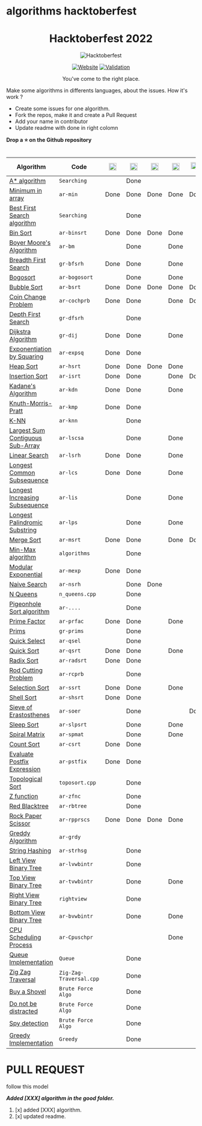 # algorithms hacktoberfest

<div align=center>

  # Hacktoberfest <!-- current year -->2022<!-- current year -->
![Hacktoberfest](https://user-images.githubusercontent.com/76551267/192132571-7d0d7952-9fcc-4e93-96bb-8350b20dcbfc.png "Hacktoberfest")

[![Website](https://img.shields.io/badge/Website-visit-2a8?style=for-the-badge&logo=google-chrome&logoColor=white)](https://benbarth.github.io/hacktoberfest-swag/)
[![Validation](https://img.shields.io/github/workflow/status/benbarth/hacktoberfest-swag/Update%20README/master?logo=github&style=for-the-badge)](https://github.com/benbarth/hacktoberfest-swag/actions?query=workflow%3A"Update+README")

You've come to the right place.

</div>

Make some algorithms in differents languages, about the issues. How it's work ?

- Create some issues for one algorithm.
- Fork the repos, make it and create a Pull Request
- Add your name in contributor
- Update readme with done in right colomn

**Drop a ⭐ on the Github repository**

<table class="table table-bordered table-striped">
  <thead class="thead-dark">
   <table class="table table-bordered table-striped">
  <thead class="thead-dark">
    <tr>
      <th scope="col" style="width: 25%;">Algorithm</th>
      <th scope="col" style="width: 15%;">Code</th>
      <th scope="col" class="text-center">
        <img src="https://cdn.jsdelivr.net/npm/programming-languages-logos/src/c/c.png" height="20">
      </th>
      <th scope="col" class="text-center">
        <img src="https://cdn.jsdelivr.net/npm/programming-languages-logos/src/cpp/cpp.png" height="20">
      </th>
      <th scope="col" class="text-center">
        <img src="https://cdn.jsdelivr.net/npm/programming-languages-logos/src/csharp/csharp.png" height="20">
      </th>
      <th scope="col" class="text-center">
        <img src="https://cdn.jsdelivr.net/npm/programming-languages-logos/src/java/java.png" height="20">
      </th>
      <th scope="col" class="text-center">
        <img src="https://cdn.jsdelivr.net/npm/programming-languages-logos/src/python/python.png" height="18">
        <sub>2</sub>
      </th>
      <th scope="col" class="text-center">
        <img src="https://cdn.jsdelivr.net/npm/programming-languages-logos/src/python/python.png" height="18">
        <sub>3</sub>
      </th>
      <th scope="col" class="text-center">
        <img src="https://cdn.jsdelivr.net/npm/programming-languages-logos/src/go/go.png" height="20">
      </th>
      <th scope="col" class="text-center">
        <img src="https://cdn.jsdelivr.net/npm/programming-languages-logos/src/javascript/javascript.png" height="20">
      </th>
      <th scope="col" class="text-center">
        <img src="https://cdn.jsdelivr.net/npm/programming-languages-logos/src/typescript/typescript.png" height="20">
      </th>
       <th scope="col" class="text-center">
        other language
      </th>
    </tr>
  </thead>
  <tbody>
  <!-- A* algorithm -->
    <tr>
      <td><a href="./algorithms/Searching">A* algorithm</a></td>
      <td><code>Searching</code></td>
      <td class="text-center"></td>
      <td class="text-center">Done</td>
      <td class="text-center"></td>
      <td class="text-center"></td>
      <td class="text-center"></td>
      <td class="text-center"></td>
      <td class="text-center"></td>
      <td class="text-center"></td>
      <td class="text-center"></td>
      <td class="text-center"></td>
    </tr>
    <!-- Minimun in array -->
    <tr>
      <td><a href="./algorithms/ar-min">Minimum in array</a></td>
      <td><code>ar-min</code></td>
      <td class="text-center">Done</td>
      <td class="text-center">Done</td>
      <td class="text-center">Done</td>
      <td class="text-center">Done</td>
      <td class="text-center">Done</td>
      <td class="text-center">Done</td>
      <td class="text-center">Done</td>
      <td class="text-center">Done</td>
      <td class="text-center">Done</td>
      <td class="text-center"></td>
    </tr>
    <!-- Best First Search algorithm -->
    <tr>
      <td><a href="./algorithms/Searching">Best First Search algorithm</a></td>
      <td><code>Searching</code></td>
      <td class="text-center"></td>
      <td class="text-center">Done</td>
      <td class="text-center"></td>
      <td class="text-center"></td>
      <td class="text-center"></td>
      <td class="text-center"></td>
      <td class="text-center"></td>
      <td class="text-center"></td>
      <td class="text-center"></td>
      <td class="text-center"></td>
    </tr>
    <!-- Bin sort algorithm -->
    <tr>
      <td><a href="./algorithms/ar-binsrt">Bin Sort</a></td>
      <td><code>ar-binsrt</code></td>
      <td class="text-center">Done</td>
      <td class="text-center">Done</td>
      <td class="text-center">Done</td>
      <td class="text-center">Done</td>
      <td class="text-center"></td>
      <td class="text-center">Done</td>
      <td class="text-center"></td>
      <td class="text-center">Done</td>
      <td class="text-center"></td>
      <td class="text-center"></td>
    </tr>
    <!-- Breadth First search algorithm -->
    <tr>
      <td><a href="./algorithms/ar-bm">Boyer Moore's Algorithm</a></td>
      <td><code>ar-bm</code></td>
      <td class="text-center"></td>
      <td class="text-center">Done</td>
      <td class="text-center"></td>
      <td class="text-center">Done</td>
      <td class="text-center"></td>
      <td class="text-center"></td>
      <td class="text-center"></td>
      <td class="text-center"></td>
      <td class="text-center"></td>
      <td class="text-center"></td>
    </tr>
     <!-- Breadth First search algorithm -->
    <tr>
      <td><a href="./algorithms/gr-bfsrh">Breadth First Search</a></td>
      <td><code>gr-bfsrh</code></td>
      <td class="text-center">Done</td>
      <td class="text-center">Done</td>
      <td class="text-center"></td>
      <td class="text-center">Done</td>
      <td class="text-center"></td>
      <td class="text-center"></td>
      <td class="text-center"></td>
      <td class="text-center">Done</td>
      <td class="text-center"></td>
      <td class="text-center"></td>
    </tr>
    <!-- Bogosort algorithm -->
    <tr>
      <td><a href="./algorithms/ar-bogosort">Bogosort</a></td>
      <td><code>ar-bogosort</code></td>
      <td class="text-center"></td>
      <td class="text-center">Done</td>
      <td class="text-center"></td>
      <td class="text-center">Done</td>
      <td class="text-center"></td>
      <td class="text-center"></td>
      <td class="text-center"></td>
      <td class="text-center">Done</td>
      <td class="text-center">Done</td>
      <td class="text-center">Done</td>
    </tr>
    <!-- Bubble sort algorithm -->
    <tr>
      <td> <a href="./algorithms/ar-bsrt">Bubble Sort</a></td>
      <td><code>ar-bsrt</code></td>
      <td class="text-center">Done</td>
      <td class="text-center">Done</td>
      <td class="text-center">Done</td>
      <td class="text-center">Done</td>
      <td class="text-center">Done</td>
      <td class="text-center">Done</td>
      <td class="text-center">Done</td>
      <td class="text-center">Done</td>
      <td class="text-center">Done</td>
      <td class="text-center"></td>
    </tr>
    <!-- Coin change problem algorithm -->
    <tr>
      <td><a href="./algorithms/ar-cochprb">Coin Change Problem</a></td>
      <td><code>ar-cochprb</code></td>
      <td class="text-center">Done</td>
      <td class="text-center">Done</td>
      <td class="text-center"></td>
      <td class="text-center">Done</td>
      <td class="text-center">Done</td>
      <td class="text-center">Done</td>
      <td class="text-center"></td>
      <td class="text-center">Done</td>
      <td class="text-center"></td>
      <td class="text-center"></td>
    </tr>
    <!-- Depth first search algorithm -->
    <tr>
      <td> <a href="./algorithms/gr-dfsrh">Depth First Search</a></td>
      <td><code>gr-dfsrh</code></td>
      <td class="text-center"></td>
      <td class="text-center">Done</td>
      <td class="text-center"></td>
      <td class="text-center"></td>
      <td class="text-center"></td>
      <td class="text-center">Done</td>
      <td class="text-center"></td>
      <td class="text-center">Done</td>
      <td class="text-center"></td>
      <td class="text-center"></td>
    </tr>
    <!-- Dijkstra algorithm -->
    <tr>
      <td> <a href="./algorithms/gr-dij">Dijkstra Algorithm</a></td>
      <td><code>gr-dij</code></td>
      <td class="text-center">Done</td>
      <td class="text-center">Done</td>
      <td class="text-center"></td>
      <td class="text-center">Done</td>
      <td class="text-center"></td>
      <td class="text-center">Done</td>
      <td class="text-center"></td>
      <td class="text-center"></td>
      <td class="text-center"></td>
      <td class="text-center"></td>
    </tr>
    <!-- Exponentiation by squaring algorithm -->
    <tr>
      <td><a href="./algorithms/ar-expsq">Exponentiation by Squaring</a></td>
      <td><code>ar-expsq</code></td>
      <td class="text-center">Done</td>
      <td class="text-center">Done</td>
      <td class="text-center"></td>
      <td class="text-center"></td>
      <td class="text-center"></td>
      <td class="text-center">Done</td>
      <td class="text-center"></td>
      <td class="text-center"></td>
      <td class="text-center"></td>
      <td class="text-center"></td>
    </tr>
    <!-- Heap sort algorithm -->
    <tr>
      <td> <a href="./algorithms/ar-hsrt">Heap Sort</a></td>
      <td><code>ar-hsrt</code></td>
      <td class="text-center">Done</td>
      <td class="text-center">Done</td>
      <td class="text-center">Done</td>
      <td class="text-center">Done</td>
      <td class="text-center"></td>
      <td class="text-center">Done</td>
      <td class="text-center"></td>
      <td class="text-center">Done</td>
      <td class="text-center"></td>
      <td class="text-center"></td>
    </tr>
    <!-- Insertion sort algorithm -->
    <tr>
      <td> <a href="./algorithms/ar-isrt">Insertion Sort</a></td>
      <td><code>ar-isrt</code></td>
      <td class="text-center">Done</td>
      <td class="text-center">Done</td>
      <td class="text-center"></td>
      <td class="text-center">Done</td>
      <td class="text-center">Done</td>
      <td class="text-center">Done</td>
      <td class="text-center"></td>
      <td class="text-center">Done</td>
      <td class="text-center">Done</td>
      <td class="text-center"></td>
    </tr>
     <!-- Kadane's Algorithm -->
    <tr>
      <td><a href="./algorithms/ar-kdn">Kadane's Algorithm</a></td>
      <td><code>ar-kdn</code></td>
      <td class="text-center">Done</td>
      <td class="text-center">Done</td>
      <td class="text-center"></td>
      <td class="text-center">Done</td>
      <td class="text-center"></td>
      <td class="text-center">Done</td>
      <td class="text-center"></td>
      <td class="text-center">Done</td>
      <td class="text-center"></td>
      <td class="text-center"></td>
    </tr>
    <!-- KMP algorithm -->
    <tr>
      <td><a href="./algorithms/ar-kmp">Knuth-Morris-Pratt</a></td>
      <td><code>ar-kmp</code></td>
      <td class="text-center">Done</td>
      <td class="text-center">Done</td>
      <td class="text-center"></td>
      <td class="text-center"></td>
      <td class="text-center"></td>
      <td class="text-center">Done</td>
      <td class="text-center"></td>
      <td class="text-center">Done</td>
      <td class="text-center"></td>
      <td class="text-center"></td>
    </tr>
    <!-- K-NN algorithm -->
    <tr>
      <td><a href="./algorithms/ar-knn">K-NN</a></td>
      <td><code>ar-knn</code></td>
      <td class="text-center"></td>
      <td class="text-center">Done</td>
      <td class="text-center"></td>
      <td class="text-center"></td>
      <td class="text-center"></td>
      <td class="text-center"></td>
      <td class="text-center"></td>
      <td class="text-center">Done</td>
      <td class="text-center"></td>
      <td class="text-center"></td>
    </tr>
    <!-- Largest sum contiguous sub-array algorithm -->
    <tr>
      <td><a href="./algorithms/ar-lscsa">Largest Sum Contiguous Sub-Array</a></td>
      <td><code>ar-lscsa</code></td>
      <td class="text-center"></td>
      <td class="text-center">Done</td>
      <td class="text-center"></td>
      <td class="text-center">Done</td>
      <td class="text-center"></td>
      <td class="text-center">Done</td>
      <td class="text-center"></td>
      <td class="text-center"></td>
      <td class="text-center"></td>
      <td class="text-center"></td>
    </tr>
    <!-- Linear regression algorithm -->
    <tr>
      <td><a href="./algorithms/ar-lsrh">Linear Search</a></td>
      <td><code>ar-lsrh</code></td>
      <td class="text-center">Done</td>
      <td class="text-center">Done</td>
      <td class="text-center"></td>
      <td class="text-center">Done</td>
      <td class="text-center"></td>
      <td class="text-center">Done</td>
      <td class="text-center"></td>
      <td class="text-center">Done</td>
      <td class="text-center"></td>
      <td class="text-center"></td>
    </tr>
    <!-- Longest common subsequence algorithm -->
    <tr>
      <td><a href="./algorithms/ar-lcs">Longest Common Subsequence</a></td>
      <td><code>ar-lcs</code></td>
      <td class="text-center">Done</td>
      <td class="text-center">Done</td>
      <td class="text-center"></td>
      <td class="text-center">Done</td>
      <td class="text-center"></td>
      <td class="text-center">Done</td>
      <td class="text-center"></td>
      <td class="text-center">Done</td>
      <td class="text-center"></td>
      <td class="text-center"></td>
    </tr>
    <!-- Longest increasing subsequence algorithm -->
    <tr>
      <td><a href="./algorithms/ar-lis">Longest Increasing Subsequence</a></td>
      <td><code>ar-lis</code></td>
      <td class="text-center"></td>
      <td class="text-center">Done</td>
      <td class="text-center"></td>
      <td class="text-center">Done</td>
      <td class="text-center"></td>
      <td class="text-center">Done</td>
      <td class="text-center"></td>
      <td class="text-center"></td>
      <td class="text-center"></td>
      <td class="text-center"></td>
    </tr>
    <!-- Longest palindromic substring algorithm -->
    <tr>
      <td><a href="./algorithms/ar-lps">Longest Palindromic Substring</a></td>
      <td><code>ar-lps</code></td>
      <td class="text-center"></td>
      <td class="text-center">Done</td>
      <td class="text-center"></td>
      <td class="text-center">Done</td>
      <td class="text-center"></td>
      <td class="text-center"></td>
      <td class="text-center"></td>
      <td class="text-center"></td>
      <td class="text-center"></td>
      <td class="text-center"></td>
    </tr>
    <!-- Merge sort algorithm -->
    <tr>
      <td><a href="./algorithms/ar-msrt">Merge Sort</a></td>
      <td><code>ar-msrt</code></td>
      <td class="text-center">Done</td>
      <td class="text-center">Done</td>
      <td class="text-center"></td>
      <td class="text-center">Done</td>
      <td class="text-center">Done</td>
      <td class="text-center">Done</td>
      <td class="text-center"></td>
      <td class="text-center">Done</td>
      <td class="text-center"></td>
      <td class="text-center"></td>
    </tr>
    <!-- Min-Max algorithm -->
    <tr>
      <td><a href="./algorithms">Min-Max algorithm</a></td>
      <td><code>algorithms</code></td>
      <td class="text-center"></td>
      <td class="text-center">Done</td>
      <td class="text-center"></td>
      <td class="text-center"></td>
      <td class="text-center"></td>
      <td class="text-center"></td>
      <td class="text-center"></td>
      <td class="text-center"></td>
      <td class="text-center"></td>
      <td class="text-center"></td>
    </tr>
    <!-- Modular exponential algorithm -->
    <tr>
      <td><a href="./algorithms/ar-mexp">Modular Exponential</a></td>
      <td><code>ar-mexp</code></td>
      <td class="text-center">Done</td>
      <td class="text-center">Done</td>
      <td class="text-center"></td>
      <td class="text-center"></td>
      <td class="text-center"></td>
      <td class="text-center">Done</td>
      <td class="text-center"></td>
      <td class="text-center"></td>
      <td class="text-center"></td>
      <td class="text-center">Done</td>
    </tr>
    <!-- Naive search algorithm -->
    <tr>
      <td><a href="./algorithms/ar-nsrh">Naive Search</a></td>
      <td><code>ar-nsrh</code></td>
      <td class="text-center"></td>
      <td class="text-center">Done</td>
      <td class="text-center">Done</td>
      <td class="text-center"></td>
      <td class="text-center"></td>
      <td class="text-center">Done</td>
      <td class="text-center"></td>
      <td class="text-center"></td>
      <td class="text-center"></td>
      <td class="text-center"></td>
    </tr>
     <!-- N Queens algorithm -->
    <tr>
      <td><a href="./algorithms/ar-nsrh">N Queens</a></td>
      <td><code>n_queens.cpp</code></td>
      <td class="text-center"></td>
      <td class="text-center">Done</td>
      <td class="text-center"></td>
      <td class="text-center"></td>
      <td class="text-center"></td>
      <td class="text-center"></td>
      <td class="text-center"></td>
      <td class="text-center"></td>
      <td class="text-center"></td>
      <td class="text-center"></td>
    </tr>
    <!-- Pigeonhole Sort algorithm -->
     <tr>
      <td><a href="./algorithms">Pigeonhole Sort algorithm</a></td>
      <td><code>ar-....</code></td>
      <td class="text-center"></td>
      <td class="text-center">Done</td>
      <td class="text-center"></td>
      <td class="text-center"></td>
      <td class="text-center"></td>
      <td class="text-center"></td>
      <td class="text-center"></td>
      <td class="text-center"></td>
      <td class="text-center"></td>
      <td class="text-center"></td>
    </tr>
    <!-- Prime factor algorithm -->
    <tr>
      <td><a href="./algorithms/ar-prfac">Prime Factor</a></td>
      <td><code>ar-prfac</code></td>
      <td class="text-center">Done</td>
      <td class="text-center">Done</td>
      <td class="text-center"></td>
      <td class="text-center">Done</td>
      <td class="text-center"></td>
      <td class="text-center">Done</td>
      <td class="text-center"></td>
      <td class="text-center"></td>
      <td class="text-center"></td>
      <td class="text-center">Done</td>
    </tr>
    <!-- Prims algorithm -->
    <tr>
      <td><a href="./algorithms/gr-prims">Prims</a></td>
      <td><code>gr-prims</code></td>
      <td class="text-center"></td>
      <td class="text-center">Done</td>
      <td class="text-center"></td>
      <td class="text-center"></td>
      <td class="text-center"></td>
      <td class="text-center">Done</td>
      <td class="text-center"></td>
      <td class="text-center"></td>
      <td class="text-center"></td>
      <td class="text-center"></td>
    </tr>
    <!-- Quick select algorithm -->
    <tr>
      <td><a href="./algorithms/ar-qsel">Quick Select</a></td>
      <td><code>ar-qsel</code></td>
      <td class="text-center"></td>
      <td class="text-center">Done</td>
      <td class="text-center"></td>
      <td class="text-center"></td>
      <td class="text-center"></td>
      <td class="text-center">Done</td>
      <td class="text-center"></td>
      <td class="text-center">Done</td>
      <td class="text-center"></td>
      <td class="text-center"></td>
    </tr>
    <!-- Quick sort algorithm -->
    <tr>
      <td><a href="./algorithms/ar-qsrt">Quick Sort</a></td>
      <td><code>ar-qsrt</code></td>
      <td class="text-center">Done</td>
      <td class="text-center">Done</td>
      <td class="text-center"></td>
      <td class="text-center">Done</td>
      <td class="text-center"></td>
      <td class="text-center">Done</td>
      <td class="text-center"></td>
      <td class="text-center">Done</td>
      <td class="text-center"></td>
      <td class="text-center">Done</td>
    </tr>
    <!-- Radix sort algorithm -->
    <tr>
      <td><a href="./algorithms/ar-radsrt">Radix Sort</a></td>
      <td><code>ar-radsrt</code></td>
      <td class="text-center">Done</td>
      <td class="text-center">Done</td>
      <td class="text-center"></td>
      <td class="text-center"></td>
      <td class="text-center"></td>
      <td class="text-center"></td>
      <td class="text-center"></td>
      <td class="text-center"></td>
      <td class="text-center"></td>
      <td class="text-center"></td>
    </tr>
    <!-- Rod cutting problem -->
    <tr>
      <td><a href="./algorithms/ar-rcprb">Rod Cutting Problem</a></td>
      <td><code>ar-rcprb</code></td>
      <td class="text-center"></td>
      <td class="text-center">Done</td>
      <td class="text-center"></td>
      <td class="text-center"></td>
      <td class="text-center"></td>
      <td class="text-center"></td>
      <td class="text-center"></td>
      <td class="text-center"></td>
      <td class="text-center"></td>
      <td class="text-center"></td>
    </tr>
    <!-- Selection sort algorithm -->
    <tr>
      <td><a href="./algorithms/ar-ssrt">Selection Sort</a></td>
      <td><code>ar-ssrt</code></td>
      <td class="text-center">Done</td>
      <td class="text-center">Done</td>
      <td class="text-center"></td>
      <td class="text-center">Done</td>
      <td class="text-center"></td>
      <td class="text-center">Done</td>
      <td class="text-center"></td>
      <td class="text-center">Done</td>
      <td class="text-center">Done</td>
      <td class="text-center"></td>
    </tr>
    <!-- Shell sort algorithm -->
    <tr>
      <td><a href="./algorithms/ar-shsrt">Shell Sort</a></td>
      <td><code>ar-shsrt</code></td>
      <td class="text-center">Done</td>
      <td class="text-center">Done</td>
      <td class="text-center"></td>
      <td class="text-center"></td>
      <td class="text-center"></td>
      <td class="text-center">Done</td>
      <td class="text-center"></td>
      <td class="text-center"></td>
      <td class="text-center"></td>
      <td class="text-center"></td>
    </tr>
    <!-- Sieve of eratosthenes algorithm -->
    <tr>
      <td><a href="./algorithms/ar-soer">Sieve of Erastosthenes</a></td>
      <td><code>ar-soer</code></td>
      <td class="text-center"></td>
      <td class="text-center">Done</td>
      <td class="text-center"></td>
      <td class="text-center"></td>
      <td class="text-center">Done</td>
      <td class="text-center">Done</td>
      <td class="text-center"></td>
      <td class="text-center">Done</td>
      <td class="text-center"></td>
      <td class="text-center"></td>
    </tr>
    <!-- Sleep sort algorithm -->
    <tr>
      <td><a href="./algorithms/ar-slpsrt">Sleep Sort</a></td>
      <td><code>ar-slpsrt</code></td>
      <td class="text-center"></td>
      <td class="text-center">Done</td>
      <td class="text-center"></td>
      <td class="text-center">Done</td>
      <td class="text-center"></td>
      <td class="text-center">Done</td>
      <td class="text-center"></td>
      <td class="text-center">Done</td>
      <td class="text-center"></td>
      <td class="text-center"></td>
    </tr>
        <!-- Spiral Matrix -->
    <tr>
      <td><a href="./algorithms/ar-spmat">Spiral Matrix</a></td>
      <td><code>ar-spmat</code></td>
      <td class="text-center"></td>
      <td class="text-center">Done</td>
      <td class="text-center"></td>
      <td class="text-center">Done</td>
      <td class="text-center"></td>
      <td class="text-center">Done</td>
      <td class="text-center"></td>
      <td class="text-center"></td>
      <td class="text-center"></td>
      <td class="text-center"></td>
    </tr>
     <!-- Count sort algorithm -->
    <tr>
      <td><a href="./algorithms/ar-csrt">Count Sort</a></td>
      <td><code>ar-csrt</code></td>
      <td class="text-center">Done</td>
      <td class="text-center">Done</td>
      <td class="text-center"></td>
      <td class="text-center"></td>
      <td class="text-center"></td>
      <td class="text-center"> Done </td>
      <td class="text-center"></td>
      <td class="text-center">Done</td>
      <td class="text-center"></td>
      <td class="text-center"></td>
    </tr>
    <!-- Evaulate Postfix Expression -->
    <tr>
      <td><a href="./algorithms/ar-pstfix">Evaluate Postfix Expression</a></td>
      <td><code>ar-pstfix</code></td>
      <td class="text-center">Done</td>
      <td class="text-center">Done</td>
      <td class="text-center"></td>
      <td class="text-center"></td>
      <td class="text-center"></td>
      <td class="text-center"></td>
      <td class="text-center"></td>
      <td class="text-center"></td>
      <td class="text-center"></td>
      <td class="text-center"></td>
    </tr>
     <!-- Topological Sort -->
    <tr>
      <td><a href="./algorithms/ar-pstfix">Topological Sort</a></td>
      <td><code>toposort.cpp</code></td>
      <td class="text-center"></td>
      <td class="text-center">Done</td>
      <td class="text-center"></td>
      <td class="text-center"></td>
      <td class="text-center"></td>
      <td class="text-center"></td>
      <td class="text-center"></td>
      <td class="text-center"></td>
      <td class="text-center"></td>
      <td class="text-center"></td>
    </tr>
    <!-- Z function -->
    <tr>
     <td><a href="./algorithms/ar-zfnc">Z function</a></td>
      <td><code>ar-zfnc</code></td>
      <td class="text-center"></td>
      <td class="text-center">Done</td>
      <td class="text-center"></td>
      <td class="text-center"></td>
      <td class="text-center"></td>
      <td class="text-center"></td>
      <td class="text-center"></td>
      <td class="text-center"></td>
      <td class="text-center"></td>
      <td class="text-center"></td>
    </tr>
    <!-- Red blacktree -->
    <tr>
      <td><a href="./algorithms/ar-rbtree">Red Blacktree</a></td>
      <td><code>ar-rbtree</code></td>
      <td class="text-center"></td>
      <td class="text-center">Done</td>
      <td class="text-center"></td>
      <td class="text-center"></td>
      <td class="text-center"></td>
      <td class="text-center"></td>
      <td class="text-center"></td>
      <td class="text-center"></td>
      <td class="text-center"></td>
      <td class="text-center"></td>
    </tr>
    <!-- Rock Paper Scissor -->
    <tr>
      <td><a href="./algorithms/ar-rpprscs">Rock Paper Scissor</a></td>
      <td><code>ar-rpprscs</code></td>
      <td class="text-center">Done</td>
      <td class="text-center">Done</td>
      <td class="text-center">Done</td>
      <td class="text-center">Done</td>
      <td class="text-center"></td>
      <td class="text-center">Done</td>
      <td class="text-center"></td>
      <td class="text-center">Done</td>  
      <td class="text-center"></td>
      <td class="text-center"></td>
    </tr>
        <!-- Greddy Algorithm -->
    <tr>
      <td><a href="./algorithms/ar-grdy">Greddy Algorithm</a></td>
      <td><code>ar-grdy</code></td>
      <td class="text-center"></td>
      <td class="text-center"></td>
      <td class="text-center"></td>
      <td class="text-center"></td>
      <td class="text-center"></td>
      <td class="text-center">Done</td>
      <td class="text-center"></td>
      <td class="text-center"></td>  
      <td class="text-center"></td>
      <td class="text-center"></td>
    </tr>
    <!-- String Hashing Algorithm -->
    <tr>
     <td><a href="./algorithms/ar-strhsg">String Hashing</a></td>
      <td><code>ar-strhsg</code></td>
      <td class="text-center"></td>
      <td class="text-center">Done</td>
      <td class="text-center"></td>
      <td class="text-center"></td>
      <td class="text-center"></td>
      <td class="text-center"></td>
      <td class="text-center"></td>
      <td class="text-center"></td>
      <td class="text-center"></td>
      <td class="text-center"></td>
    </tr>
    <!-- Left View of binary tree -->
    <tr>
     <td><a href="./algorithms/ar-lvwbintr">Left View Binary Tree</a></td>
      <td><code>ar-lvwbintr</code></td>
      <td class="text-center"></td>
      <td class="text-center">Done</td>
      <td class="text-center"></td>
      <td class="text-center"></td>
      <td class="text-center"></td>
      <td class="text-center">Done</td>
      <td class="text-center"></td>
      <td class="text-center"></td>
      <td class="text-center"></td>
      <td class="text-center"></td>
    </tr>
    <!-- Top View of binary tree -->
    <tr>
     <td><a href="./algorithms/ar-tvwbintr">Top View Binary Tree</a></td>
      <td><code>ar-tvwbintr</code></td>
      <td class="text-center"></td>
      <td class="text-center">Done</td>
      <td class="text-center"></td>
      <td class="text-center">Done</td>
      <td class="text-center"></td>
      <td class="text-center">Done</td>
      <td class="text-center"></td>
      <td class="text-center"></td>
      <td class="text-center"></td>
      <td class="text-center"></td>
    </tr>
            <!-- Right View of binary tree -->
    <tr>
     <td><a href="./algorithms/ar-bvwbintr">Right View Binary Tree</a></td>
      <td><code>rightview</code></td>
      <td class="text-center"></td>
      <td class="text-center">Done</td>
      <td class="text-center"></td>
      <td class="text-center"></td>
      <td class="text-center"></td>
      <td class="text-center"></td>
      <td class="text-center"></td>
      <td class="text-center"></td>
      <td class="text-center"></td>
      <td class="text-center"></td>
    </tr>
    <!-- Bottom View of binary tree -->
    <tr>
     <td><a href="./algorithms/ar-bvwbintr">Bottom View Binary Tree</a></td>
      <td><code>ar-bvwbintr</code></td>
      <td class="text-center"></td>
      <td class="text-center">Done</td>
      <td class="text-center"></td>
      <td class="text-center">Done</td>
      <td class="text-center"></td>
      <td class="text-center"></td>
      <td class="text-center"></td>
      <td class="text-center"></td>
      <td class="text-center"></td>
      <td class="text-center"></td>
    </tr>
    <!-- CPU Scheduling -->
    <tr>
     <td><a href="./algorithms/ar-Cpuschpr">CPU Scheduling Process</a></td>
      <td><code>ar-Cpuschpr</code></td>
      <td class="text-center"></td>
      <td class="text-center"></td>
      <td class="text-center"></td>
      <td class="text-center">Done</td>
      <td class="text-center"></td>
      <td class="text-center"></td>
      <td class="text-center"></td>
      <td class="text-center"></td>
      <td class="text-center"></td>
      <td class="text-center"></td>
    </tr>
      <!-- Queue Implementation-->
    <tr>
      <td><a href="./DSA">Queue Implementation</a></td>
      <td><code>Queue</code></td>
      <td class="text-center"></td>
      <td class="text-center">Done</td>
      <td class="text-center"></td>
      <td class="text-center"></td>
      <td class="text-center"></td>
      <td class="text-center"></td>
      <td class="text-center"></td>
      <td class="text-center"></td>
      <td class="text-center"></td>
      <td class="text-center"></td>
    </tr>
     <!-- Zig Zag Traversal-->
    <tr>
      <td><a href="./DSA">Zig Zag Traversal</a></td>
      <td><code>Zig-Zag-Traversal.cpp</code></td>
      <td class="text-center"></td>
      <td class="text-center">Done</td>
      <td class="text-center"></td>
      <td class="text-center"></td>
      <td class="text-center"></td>
      <td class="text-center"></td>
      <td class="text-center"></td>
      <td class="text-center"></td>
      <td class="text-center"></td>
      <td class="text-center"></td>
    </tr>
    <!-- Buy a shovel - Brute Force-->
    <tr>
      <td><a href="./DSA/brute force example">Buy a Shovel</a></td>
      <td><code>Brute Force Algo</code></td>
      <td class="text-center"></td>
      <td class="text-center">Done</td>
      <td class="text-center"></td>
      <td class="text-center"></td>
      <td class="text-center"></td>
      <td class="text-center"></td>
      <td class="text-center"></td>
      <td class="text-center"></td>
      <td class="text-center"></td>
      <td class="text-center"></td>
    </tr>
    <!-- Do not be distracted - Brute Force-->
    <tr>
      <td><a href="./DSA/brute force example">Do not be distracted</a></td>
      <td><code>Brute Force Algo</code></td>
      <td class="text-center"></td>
      <td class="text-center">Done</td>
      <td class="text-center"></td>
      <td class="text-center"></td>
      <td class="text-center"></td>
      <td class="text-center"></td>
      <td class="text-center"></td>
      <td class="text-center"></td>
      <td class="text-center"></td>
      <td class="text-center"></td>
    </tr>
    <!-- Spy Detection - Brute Force-->
    <tr>
      <td><a href="./DSA/brute force example">Spy detection</a></td>
      <td><code>Brute Force Algo</code></td>
      <td class="text-center"></td>
      <td class="text-center">Done</td>
      <td class="text-center"></td>
      <td class="text-center"></td>
      <td class="text-center"></td>
      <td class="text-center"></td>
      <td class="text-center"></td>
      <td class="text-center"></td>
      <td class="text-center"></td>
      <td class="text-center"></td>
    </tr>
    <!-- Greedy Implementation-->
    <td><a href="./DSA">Greedy Implementation</a></td>
      <td><code>Greedy</code></td>
      <td class="text-center"></td>
      <td class="text-center">Done</td>
      <td class="text-center"></td>
      <td class="text-center"></td>
      <td class="text-center"></td>
      <td class="text-center"></td>
      <td class="text-center"></td>
      <td class="text-center"></td>
      <td class="text-center"></td>
      <td class="text-center"></td>
  </tbody>
</table>

# PULL REQUEST
follow this model
    
**_Added [XXX] algorithm in the good folder._**
1. [x] added [XXX] algorithm. 
2. [x] updated readme.
